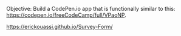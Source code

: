 Objective: Build a CodePen.io app that is functionally similar to this: https://codepen.io/freeCodeCamp/full/VPaoNP.

https://erickouassi.github.io/Survey-Form/
